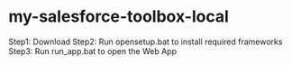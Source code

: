 # my-salesforce-toolbox-local

Step1: Download
Step2: Run opensetup.bat to install required frameworks
Step3: Run run_app.bat to open the Web App

